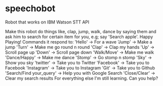 # speechobot
Robot that works on IBM Watson STT API

Make this robot do things like, clap, jump, walk, dance by saying them and ask him to search for certain item for you, e.g; say 'Search apple'. Happy Playing!
    Commands it respond to:
    'Hello'       -> For a wave
    'Jump'        -> Make a jump
    'Turn'        -> Make me go round n round
    'Clap'        -> Clap my hands
    'Up'          -> Scroll page up
    'Down'        -> Scroll page down
    'Walk/Move'   -> Make me walk
    'Dance/Happy' -> Make me dance
    'Stomp'       -> Go stomp n stomp
    'Sky'         -> Show you sky
    'twitter'     -> Take you to Twitter
    'Facebook'    -> Take you to Facebook
    'Instagram'   -> Take you to Instagram
    'Git'         -> Take you to Github
    'Search/Find your_query' -> Help you with Google Search
    'Close/Clear' -> Clear my search results
For everything else I'm still learning. Can you help?
